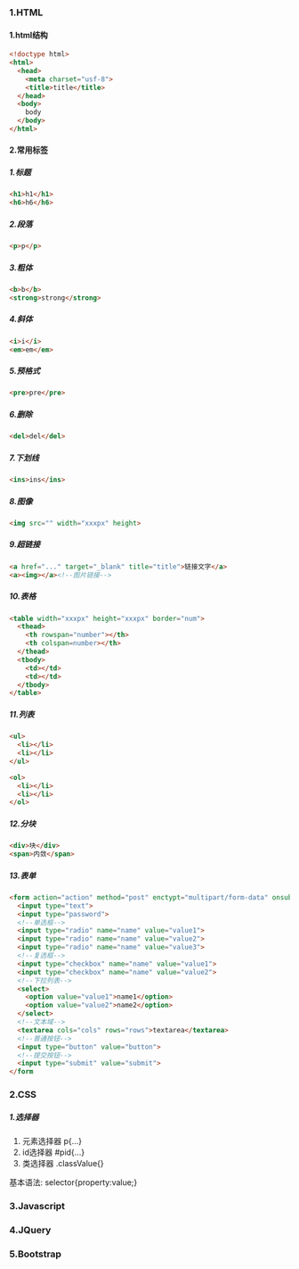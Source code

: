 ### 1.HTML

#### 1.html结构

```html
<!doctype html>
<html>
  <head>
    <meta charset="usf-8">
    <title>title</title>
  </head>
  <body>
    body
  </body>
</html>
```

#### 2.常用标签

##### 1.标题

```html
<h1>h1</h1>
<h6>h6</h6>
```

##### 2.段落

```html
<p>p</p>
```

##### 3.粗体

```html
<b>b</b>
<strong>strong</strong>
```

##### 4.斜体

```html
<i>i</i>
<em>em</em>
```

##### 5.预格式

```html
<pre>pre</pre>
```

##### 6.删除

```html
<del>del</del>
```

##### 7.下划线

```html
<ins>ins</ins>
```

##### 8.图像

```html
<img src="" width="xxxpx" height>
```

##### 9.超链接

```html
<a href="..." target="_blank" title="title">链接文字</a>
<a><img></a><!--图片链接-->
```

##### 10.表格

```html
<table width="xxxpx" height="xxxpx" border="num">
  <thead>
    <th rowspan="number"></th>
    <th colspan=number></th>
  </thead>
  <tbody>
    <td></td>
    <td></td>
  </tbody>
</table>
```

##### 11.列表

```html
<ul>
  <li></li>
  <li></li>
</ul>

<ol>
  <li></li>
  <li></li>
</ol>
```

##### 12.分块

```html
<div>块</div>
<span>内敛</span>
```

##### 13.表单

```html
<form action="action" method="post" enctypt="multipart/form-data" onsubmit="return validateForm()">
  <input type="text">
  <input type="password">
  <!--单选框-->
  <input type="radio" name="name" value="value1">
  <input type="radio" name="name" value="value2">
  <input type="radio" name="name" value="value3">
  <!--复选框-->
  <input type="checkbox" name="name" value="value1">
  <input type="checkbox" name="name" value="value2">
  <!--下拉列表-->
  <select>
    <option value="value1">name1</option>
    <option value="value2">name2</option>
  </select>
  <!--文本域-->
  <textarea cols="cols" rows="rows">textarea</textarea>
  <!--普通按钮-->
  <input type="button" value="button">
  <!--提交按钮-->
  <input type="submit" value="submit">
</form
```

### 2.CSS

##### 1.选择器

1. 元素选择器  p{...}
2. id选择器  #pid{...}
3. 类选择器  .classValue{}

基本语法: selector{property:value;}

### 3.Javascript

### 4.JQuery

### 5.Bootstrap

